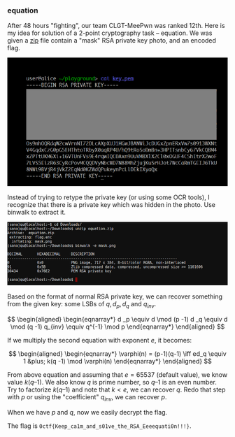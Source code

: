 ### equation 

After 48 hours "fighting", our team CLGT-MeePwn was ranked 12th. Here is my idea for solution of a 2-point cryptography task – equation.
We was given a [zip](http://dl.0ops.net/equation.zip) file contain a "mask" RSA private key photo, and an encoded flag.

![](https://raw.githubusercontent.com/quandqn/quandqn.github.io/master/images/2016/0ctf_quals/screenshot-2016-03-15-at-04-50-02.png)

Instead of trying to retype the private key (or using some OCR tools), I recognize that there is a private key which was hidden in the photo. Use binwalk to extract it.

![](https://raw.githubusercontent.com/quandqn/quandqn.github.io/master/images/2016/0ctf_quals/screenshot-2016-03-15-at-04-35-42.png)

Based on the format of normal RSA private key, we can recover something from the given key: some LSBs of $q, d_p, d_q$ and $q_{inv}$.

$$
\begin{aligned}
\begin{eqnarray*}
d _p \equiv d \mod (p -1)
d _q \equiv d \mod (q -1)
q_{inv} \equiv q^{-1} \mod p
\end{eqnarray*}
\end{aligned}
$$

If we multiply the second equation with exponent $e$, it becomes:

$$
\begin{aligned}
\begin{eqnarray*}
\varphi(n) = (p-1)(q-1)
\iff ed_q \equiv 1 &plus; k(q -1) \mod \varphi(n)
\end{eqnarray*}
\end{aligned}
$$

From above equation and assuming that $e = 65537$ (default value), we know value $k(q–1)$. We also know $q$ is prime number, so $q–1$ is an even number. Try to factorize $k(q–1)$ and note that $k < e$, we can recover $q$. Redo that step with $p$ or using the "coefficient" $q_{inv}$, we can recover $p$.

When we have $p$ and $q$, now we easily decrypt the flag.

The flag is `0ctf{Keep_ca1m_and_s01ve_the_RSA_Eeeequati0n!!!}`.

